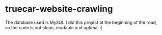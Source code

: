 # truecar-website-crawling
The database used is MySQL
I did this project at the beginning of the road, so the code is not clean, readable and optimal.:)
